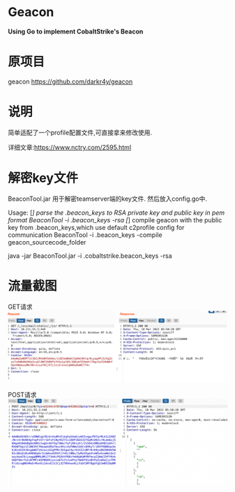 # Geacon

**Using Go to implement CobaltStrike's Beacon**

# 原项目
geacon
https://github.com/darkr4y/geacon

# 说明
简单适配了一个profile配置文件,可直接拿来修改使用.

详细文章:https://www.nctry.com/2595.html

# 解密key文件

BeaconTool.jar 用于解密teamserver端的key文件.
然后放入config.go中.

Usage:
[*] parse the .beacon_keys to RSA private key and public key in pem format
	BeaconTool -i .beacon_keys -rsa
[*] compile geacon with the public key from .beacon_keys,which use default c2profile config for communication
	BeaconTool -i .beacon_keys -compile geacon_sourcecode_folder


java -jar BeaconTool.jar -i .cobaltstrike.beacon_keys -rsa

# 流量截图
GET请求
![get](https://github.com/TRYblog/edit-gencon/blob/main/get.png "get")

POST请求
![post](https://github.com/TRYblog/edit-gencon/blob/main/post.png "post")
